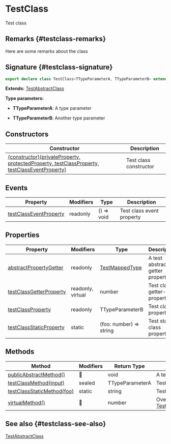 # TestClass

Test class

## Remarks {#testclass-remarks}

Here are some remarks about the class

## Signature {#testclass-signature}

```typescript
export declare class TestClass<TTypeParameterA, TTypeParameterB> extends TestAbstractClass 
```
<b>Extends:</b> [TestAbstractClass](docs/simple-suite-test/testabstractclass-class)


<b>Type parameters:</b> 

* <b>TTypeParameterA</b>: A type parameter


* <b>TTypeParameterB</b>: Another type parameter


## Constructors

|  Constructor | Description |
|  --- | --- |
|  [(constructor)(privateProperty, protectedProperty, testClassProperty, testClassEventProperty)](docs/simple-suite-test/testclass-_constructor_-constructor) | Test class constructor |

## Events

|  Property | Modifiers | Type | Description |
|  --- | --- | --- | --- |
|  [testClassEventProperty](docs/simple-suite-test/testclass-testclasseventproperty-property) | readonly | () =&gt; void | Test class event property |

## Properties

|  Property | Modifiers | Type | Description |
|  --- | --- | --- | --- |
|  [abstractPropertyGetter](docs/simple-suite-test/testclass-abstractpropertygetter-property) | readonly | [TestMappedType](docs/simple-suite-test/testmappedtype-typealias) | A test abstract getter property. |
|  [testClassGetterProperty](docs/simple-suite-test/testclass-testclassgetterproperty-property) | readonly, virtual | number | Test class getter-only property |
|  [testClassProperty](docs/simple-suite-test/testclass-testclassproperty-property) | readonly | TTypeParameterB | Test class property |
|  [testClassStaticProperty](docs/simple-suite-test/testclass-testclassstaticproperty-property) | static | (foo: number) =&gt; string | Test static class property |

## Methods

|  Method | Modifiers | Return Type | Description |
|  --- | --- | --- | --- |
|  [publicAbstractMethod()](docs/simple-suite-test/testclass-publicabstractmethod-method) | 📝 | void | A test public abstract method. |
|  [testClassMethod(input)](docs/simple-suite-test/testclass-testclassmethod-method) | sealed | TTypeParameterA | Test class method |
|  [testClassStaticMethod(foo)](docs/simple-suite-test/testclass-testclassstaticmethod-method) | static | string | Test class static method |
|  [virtualMethod()](docs/simple-suite-test/testclass-virtualmethod-method) | 📝 | number | Overrides [TestAbstractClass.virtualMethod()](docs/simple-suite-test/testabstractclass-virtualmethod-method)<!-- -->. |

## See also {#testclass-see-also}

[TestAbstractClass](docs/simple-suite-test/testabstractclass-class)